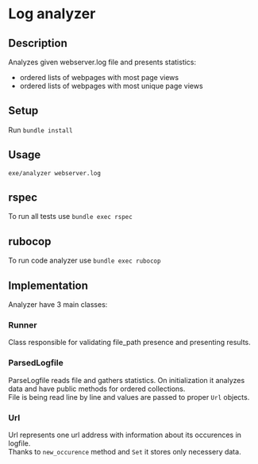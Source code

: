 # Log analyzer

## Description

Analyzes given webserver.log file and presents statistics:
- ordered lists of webpages with most page views
- ordered lists of webpages with most unique page views

## Setup

Run `bundle install`

## Usage

`exe/analyzer webserver.log`

## rspec

To run all tests use `bundle exec rspec`

## rubocop

To run code analyzer use `bundle exec rubocop`

## Implementation

Analyzer have 3 main classes:

### Runner

Class responsible for validating file_path presence and presenting results.

### ParsedLogfile

ParseLogfile reads file and gathers statistics. On initialization it analyzes data and have public methods for ordered collections.<br>
File is being read line by line and values are passed to proper `Url` objects.

### Url

Url represents one url address with information about its occurences in logfile.<br>
Thanks to `new_occurence` method and `Set` it stores only necessery data.
